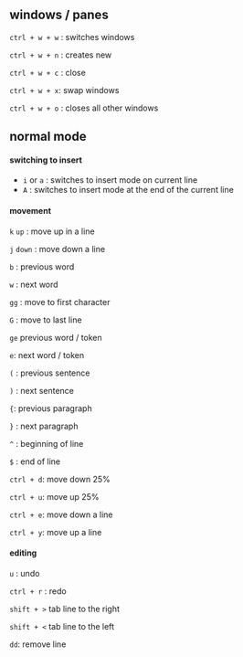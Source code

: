 ## windows / panes

`ctrl + w + w` : switches windows

`ctrl + w + n` : creates new

`ctrl + w + c` : close

`ctrl + w + x`: swap windows

`ctrl + w + o` : closes all other windows


## normal mode 


#### switching to insert

* `i` or `a` : switches to insert mode on current line
* `A` : switches to insert mode at the end of the current line


#### movement

`k` `up` : move up in a line

`j` `down` : move down a line

`b` : previous word

`w` : next word

`gg` : move to first character

`G` : move to last line

`ge`  previous word / token

`e`: next word / token

`(` : previous sentence

`)` : next sentence

`{`: previous paragraph 

`}` : next paragraph

`^` : beginning of line

`$` : end of line

`ctrl + d`: move down 25%

`ctrl + u`: move up 25%

`ctrl + e`: move down a line

`ctrl + y`: move up a line


#### editing

`u` : undo

`ctrl + r` : redo

`shift + >` tab line to the right

`shift + <` tab line to the left

`dd`: remove line
